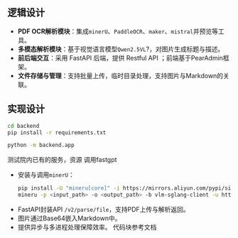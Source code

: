 ## 逻辑设计
- **PDF OCR解析模块**：集成`minerU`、`PaddleOCR`、`maker`、`mistral`并预览等工具。
- **多模态解析模块**：基于视觉语言模型`Qwen2.5VL`?，对图片生成标题与描述。
- **前后端交互**：采用 FastAPI 后端，提供 Restful API ；前端基于PearAdmin框架。
- **文件存储与管理**：支持批量上传，临时目录处理，支持图片与Markdown的关联。
<!-- - **并发处理**：基于多进程池`ProcessPoolExecutor`，按GPU数量自动配置。 -->

## 实现设计
```bash
cd backend
pip install -r requirements.txt
```

```bash
python -m backend.app
```

测试院内已有的服务，资源
调用fastgpt
- 安装与调用`minerU`：
  ```bash
  pip install -U "mineru[core]" -i https://mirrors.aliyun.com/pypi/simple
  mineru -p <input_path> -o <output_path> -b vlm-sglang-client -u http://172.16.0.176:30000
  ```
- FastAPI封装API `/v2/parse/file`，支持PDF上传与解析返回。
- 图片通过Base64嵌入Markdown中。
- 提供异步与多进程处理保障效率。
代码块参考文档